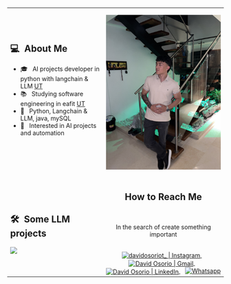 <table>
  <tr>
    <td>
      <h2> 💻 &nbsp;About Me </h2>
       <ul>
        <li>🎓 &nbsp; AI projects developer in python with langchain & LLM <a href="https://www.udemy.com/">UT</a></li>
        <li>📚 &nbsp; Studying software engineering in eafit <a href="https://www.eafit.edu.co/">UT</a></li>
        <li>👑 &nbsp; Python, Langchain & LLM, java, mySQL </li>
        <li>🤔 &nbsp; Interested in AI projects and automation</li>
       </ul>
       <p align="center">
         <br>
    </td>
    <td>
     <p align="center">
        <img height="360em" src="https://raw.githubusercontent.com/davidosoriot/davidosoriot/main/IMG_4155.jpg"/>
     </p>
    </td>
  </tr>
  <tr>
   <td>
     <h2> 🛠 &nbsp;Some LLM projects</h2>
     <a href="https://github.com/davidosoriot/langchain-llm">
  <img align="center" src="https://github-readme-stats.vercel.app/api/pin/?username=davidosoriot&repo=langchain-llm&theme=great-gatsby" />
     </a>
   </td>
   <td>
    <div align="center">
      <h2><b>How to Reach Me</b></h2>
      <br>
      <p>In the search of create something important 
        <br>
      </p>
      <br>
      <a href="https://www.instagram.com/davidosoriot_/" target="_blank">
      <img align="center" alt="davidosoriot_ | Instagram" width="30em" src="https://img.icons8.com/ios-glyphs/50/000000/instagram-new.png" />
      </a> &nbsp;&nbsp;
      <a href="mailto:soydaosta@gmail.com" >
      <img align="center" alt="David Osorio | Gmail" width="30em" src="https://img.icons8.com/ios-glyphs/50/000000/gmail.png" />
      </a> &nbsp;&nbsp;
      <a href="https://www.linkedin.com/in/david-osorio-a008b4340/" >
      <img align="center" alt="David Osorio | LinkedIn" width="30em" src="https://img.icons8.com/ios-glyphs/50/000000/linkedin.png" />
      </a> &nbsp;&nbsp;
      <a href="https://wa.me/573014812224"><img src="https://img.shields.io/badge/whatsapp-%2325D366.svg?style=plastic&logo=whatsapp&logoColor=white" alt="Whatsapp"/></a>
      <br>
    </div>
   </td>
  </tr>
</table>
